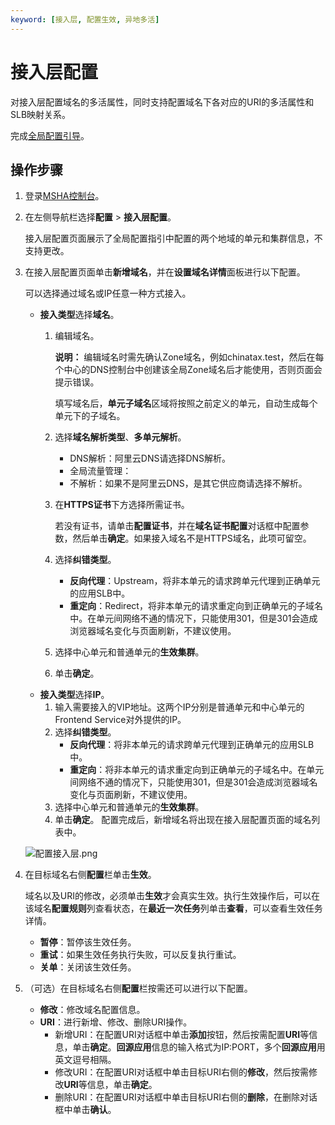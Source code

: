 ```yaml
---
keyword: [接入层, 配置生效, 异地多活]
---
```


# 接入层配置

对接入层配置域名的多活属性，同时支持配置域名下各对应的URI的多活属性和SLB映射关系。

完成[全局配置引导](/cn.zh-CN/多活容灾/用户指南/异地多活配置/全局配置引导.md)。

## 操作步骤

1.  登录[MSHA控制台](https://msha.console.aliyun.com)。

2.  在左侧导航栏选择**配置** \> **接入层配置**。

    接入层配置页面展示了全局配置指引中配置的两个地域的单元和集群信息，不支持更改。

3.  在接入层配置页面单击**新增域名**，并在**设置域名详情**面板进行以下配置。

    可以选择通过域名或IP任意一种方式接入。

    -   **接入类型**选择**域名**。
        1.  编辑域名。

            **说明：** 编辑域名时需先确认Zone域名，例如chinatax.test，然后在每个中心的DNS控制台中创建该全局Zone域名后才能使用，否则页面会提示错误。

            填写域名后，**单元子域名**区域将按照之前定义的单元，自动生成每个单元下的子域名。

        2.  选择**域名解析类型**、**多单元解析**。
            -   DNS解析：阿里云DNS请选择DNS解析。
            -   全局流量管理：
            -   不解析：如果不是阿里云DNS，是其它供应商请选择不解析。
        3.  在**HTTPS证书**下方选择所需证书。

            若没有证书，请单击**配置证书**，并在**域名证书配置**对话框中配置参数，然后单击**确定**。如果接入域名不是HTTPS域名，此项可留空。

        4.  选择**纠错类型**。
            -   **反向代理**：Upstream，将非本单元的请求跨单元代理到正确单元的应用SLB中。
            -   **重定向**：Redirect，将非本单元的请求重定向到正确单元的子域名中。在单元间网络不通的情况下，只能使用301，但是301会造成浏览器域名变化与页面刷新，不建议使用。
        5.  选择中心单元和普通单元的**生效集群**。
        6.  单击**确定**。
    -   **接入类型**选择**IP**。
        1.  输入需要接入的VIP地址。这两个IP分别是普通单元和中心单元的Frontend Service对外提供的IP。
        2.  选择**纠错类型**。
            -   **反向代理**：将非本单元的请求跨单元代理到正确单元的应用SLB中。
            -   **重定向**：将非本单元的请求重定向到正确单元的子域名中。在单元间网络不通的情况下，只能使用301，但是301会造成浏览器域名变化与页面刷新，不建议使用。
        3.  选择中心单元和普通单元的**生效集群**。
        4.  单击**确定**。
    配置完成后，新增域名将出现在接入层配置页面的域名列表中。

    ![配置接入层.png](https://static-aliyun-doc.oss-cn-hangzhou.aliyuncs.com/assets/img/zh-CN/2637911061/p169271.png)

4.  在目标域名右侧**配置**栏单击**生效**。

    域名以及URI的修改，必须单击**生效**才会真实生效。执行生效操作后，可以在该域名**配置规则**列查看状态，在**最近一次任务**列单击**查看**，可以查看生效任务详情。

    -   **暂停**：暂停该生效任务。
    -   **重试**：如果生效任务执行失败，可以反复执行重试。
    -   **关单**：关闭该生效任务。
5.  （可选）在目标域名右侧**配置**栏按需还可以进行以下配置。

    -   **修改**：修改域名配置信息。
    -   **URI**：进行新增、修改、删除URI操作。
        -   新增URI：在配置URI对话框中单击**添加**按钮，然后按需配置**URI**等信息，单击**确定**。**回源应用**信息的输入格式为IP:PORT，多个**回源应用**用英文逗号相隔。
        -   修改URI：在配置URI对话框中单击目标URI右侧的**修改**，然后按需修改**URI**等信息，单击**确定**。
        -   删除URI：在配置URI对话框中单击目标URI右侧的**删除**，在删除对话框中单击**确认**。

